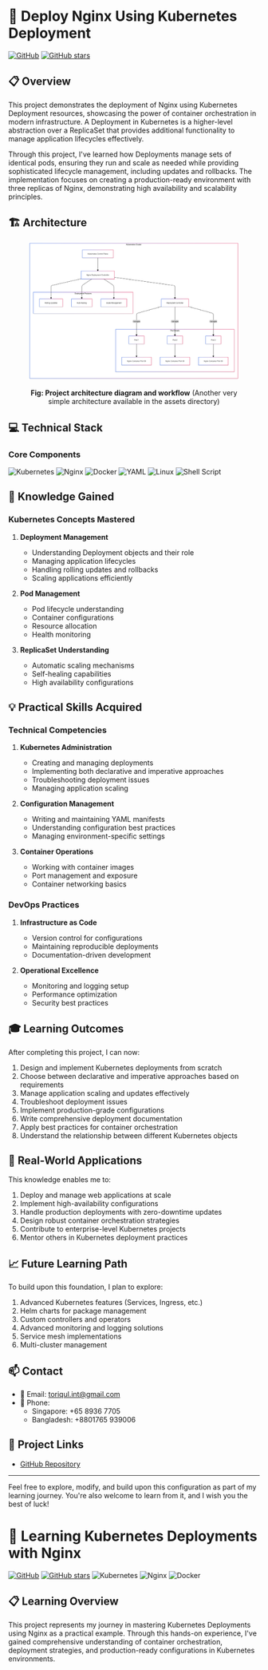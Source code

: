 # 🚀 Deploy Nginx Using Kubernetes Deployment
[![GitHub](https://img.shields.io/badge/GitHub-Nginx--on--Kubernetes-blue?style=flat&logo=github)](https://github.com/TheToriqul/Nginx-on-Kubernetes)
[![GitHub stars](https://img.shields.io/github/stars/TheToriqul/Nginx-on-Kubernetes?style=social)](https://github.com/TheToriqul/Nginx-on-Kubernetes/stargazers)

## 📋 Overview
This project demonstrates the deployment of Nginx using Kubernetes Deployment resources, showcasing the power of container orchestration in modern infrastructure. A Deployment in Kubernetes is a higher-level abstraction over a ReplicaSet that provides additional functionality to manage application lifecycles effectively.

Through this project, I've learned how Deployments manage sets of identical pods, ensuring they run and scale as needed while providing sophisticated lifecycle management, including updates and rollbacks. The implementation focuses on creating a production-ready environment with three replicas of Nginx, demonstrating high availability and scalability principles.

## 🏗 Architecture
<figure>
 <p align="center">
     <img src="./assets/architecture.png" alt="project architecture" />
     <p align="center"><strong>Fig: Project architecture diagram and workflow</strong> (Another very simple architecture available in the assets directory)</p> 
 </p>
</figure>


## 💻 Technical Stack
### Core Components
![Kubernetes](https://img.shields.io/badge/kubernetes-%23326ce5.svg?style=flat&logo=kubernetes&logoColor=white)
![Nginx](https://img.shields.io/badge/nginx-%23009639.svg?style=flat&logo=nginx&logoColor=white)
![Docker](https://img.shields.io/badge/docker-%230db7ed.svg?style=flat&logo=docker&logoColor=white)
![YAML](https://img.shields.io/badge/yaml-%23CB171E.svg?style=flat&logo=yaml&logoColor=white)
![Linux](https://img.shields.io/badge/linux-%23FCC624.svg?style=flat&logo=linux&logoColor=black)
![Shell Script](https://img.shields.io/badge/shell_script-%23121011.svg?style=flat&logo=gnu-bash&logoColor=white)

## 🎯 Knowledge Gained
### Kubernetes Concepts Mastered
1. **Deployment Management**
   - Understanding Deployment objects and their role
   - Managing application lifecycles
   - Handling rolling updates and rollbacks
   - Scaling applications efficiently

2. **Pod Management**
   - Pod lifecycle understanding
   - Container configurations
   - Resource allocation
   - Health monitoring

3. **ReplicaSet Understanding**
   - Automatic scaling mechanisms
   - Self-healing capabilities
   - High availability configurations

## 💡 Practical Skills Acquired
### Technical Competencies
1. **Kubernetes Administration**
   - Creating and managing deployments
   - Implementing both declarative and imperative approaches
   - Troubleshooting deployment issues
   - Managing application scaling

2. **Configuration Management**
   - Writing and maintaining YAML manifests
   - Understanding configuration best practices
   - Managing environment-specific settings

3. **Container Operations**
   - Working with container images
   - Port management and exposure
   - Container networking basics

### DevOps Practices
1. **Infrastructure as Code**
   - Version control for configurations
   - Maintaining reproducible deployments
   - Documentation-driven development

2. **Operational Excellence**
   - Monitoring and logging setup
   - Performance optimization
   - Security best practices

## 🎓 Learning Outcomes
After completing this project, I can now:
1. Design and implement Kubernetes deployments from scratch
2. Choose between declarative and imperative approaches based on requirements
3. Manage application scaling and updates effectively
4. Troubleshoot deployment issues
5. Implement production-grade configurations
6. Write comprehensive deployment documentation
7. Apply best practices for container orchestration
8. Understand the relationship between different Kubernetes objects

## 🔄 Real-World Applications
This knowledge enables me to:
1. Deploy and manage web applications at scale
2. Implement high-availability configurations
3. Handle production deployments with zero-downtime updates
4. Design robust container orchestration strategies
5. Contribute to enterprise-level Kubernetes projects
6. Mentor others in Kubernetes deployment practices

## 📈 Future Learning Path
To build upon this foundation, I plan to explore:
1. Advanced Kubernetes features (Services, Ingress, etc.)
2. Helm charts for package management
3. Custom controllers and operators
4. Advanced monitoring and logging solutions
5. Service mesh implementations
6. Multi-cluster management

## 📫 Contact
- 📧 Email: toriqul.int@gmail.com
- 📱 Phone: 
  - Singapore: +65 8936 7705
  - Bangladesh: +8801765 939006

## 🔗 Project Links
- [GitHub Repository](https://github.com/TheToriqul/Nginx-on-Kubernetes)

---

Feel free to explore, modify, and build upon this configuration as part of my learning journey. You're also welcome to learn from it, and I wish you the best of luck!





# 🚀 Learning Kubernetes Deployments with Nginx
[![GitHub](https://img.shields.io/badge/GitHub-Nginx--on--Kubernetes-blue?style=flat&logo=github)](https://github.com/TheToriqul/Nginx-on-Kubernetes)
[![GitHub stars](https://img.shields.io/github/stars/TheToriqul/Nginx-on-Kubernetes?style=social)](https://github.com/TheToriqul/Nginx-on-Kubernetes/stargazers)
![Kubernetes](https://img.shields.io/badge/kubernetes-%23326ce5.svg?style=flat&logo=kubernetes&logoColor=white)
![Nginx](https://img.shields.io/badge/nginx-%23009639.svg?style=flat&logo=nginx&logoColor=white)
![Docker](https://img.shields.io/badge/docker-%230db7ed.svg?style=flat&logo=docker&logoColor=white)

## 📋 Learning Overview
This project represents my journey in mastering Kubernetes Deployments using Nginx as a practical example. Through this hands-on experience, I've gained comprehensive understanding of container orchestration, deployment strategies, and production-ready configurations in Kubernetes environments.

